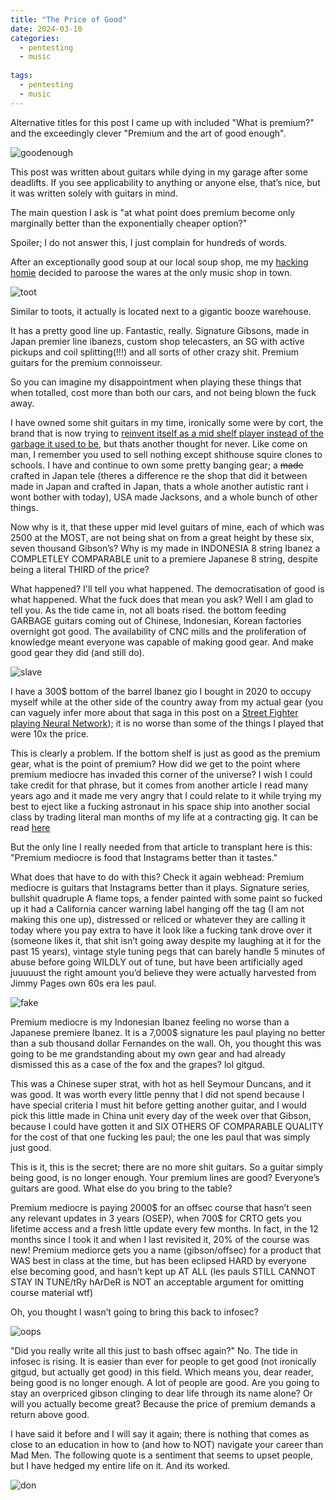 ```yaml
---
title: "The Price of Good"
date: 2024-03-10
categories:
  - pentesting
  - music
  
tags:
  - pentesting
  - music
---
```


Alternative titles for this post I came up with included  "What is premium?" and the exceedingly clever "Premium and the art of good enough".

![goodenough](/assets/images/good/good.jpg)

This post was written about guitars while dying in my garage after some deadlifts. If you see applicability to anything or anyone else, that’s nice, but it was written solely with guitars in mind. 

The main question I ask is "at what point does premium become only marginally better than the exponentially cheaper option?"

Spoiler; I do not answer this, I just complain for hundreds of words.

After an exceptionally good soup at our local soup shop, me my [hacking homie](https://kymb0.github.io/) decided to paroose the wares at the only music shop in town.

![toot](/assets/images/good/music.jpg)

Similar to toots, it actually is located next to a gigantic booze warehouse.

It has a pretty good line up. Fantastic, really. Signature Gibsons, made in Japan premier  line ibanezs, custom shop telecasters, an SG with active pickups and coil splitting(!!!) and all sorts of other crazy shit. Premium guitars for the premium connoisseur.

So you can imagine my disappointment when playing these things that when totalled, cost more than both our cars, and not being blown the fuck away.

I have owned some shit guitars in my time, ironically some were by cort, the brand that is now trying to [reinvent itself as a mid shelf player instead of the garbage it used to be](https://www.cortguitars.com/product/item.php?it_id=1254), but thats another thought for never. Like come on man, I remember you used to sell nothing except shithouse squire clones to schools. I have and continue to own some pretty banging gear; a ~~made~~ crafted in Japan tele (theres a difference re the shop that did it between made in Japan and crafted in Japan, thats a whole another autistic rant i wont bother with today), USA made Jacksons, and a whole bunch of other things.

Now why is it, that these upper mid level guitars of mine, each of which was 2500 at the MOST, are not being shat on from a great height by these six, seven thousand Gibson’s? Why is my made in INDONESIA 8 string Ibanez a COMPLETLEY COMPARABLE unit to a premiere Japanese 8 string, despite being a literal THIRD of the price?  

What happened? I'll tell you what happened. The democratisation of good is what happened. What the fuck does that mean you ask? Well I am glad to tell you. As the tide came in, not all boats rised. the bottom feeding GARBAGE guitars coming out of Chinese, Indonesian, Korean factories overnight got good. The availability of CNC mills and the proliferation of knowledge meant everyone was capable of making good gear. And make good gear they did (and still do).

![slave](/assets/images/good/slave.jpg)

I have a 300$ bottom of the barrel Ibanez gio I bought in 2020 to occupy myself while at the other side of the country away from my actual gear (you can vaguely infer more about that saga in this post on a [Street Fighter playing Neural Network](https://onecloudemoji.github.io/projects/games/sf-nn/)); it is no worse than some of the things I played that were 10x the price. 

This is clearly a problem. If the bottom shelf is just as good as the premium gear, what is the point of premium? How did we get to the point where premium mediocre has invaded this corner of the universe? I wish I could take credit for that phrase, but it comes from another article I read many years ago and it made me very angry that I could relate to it while trying my best to eject like a fucking astronaut in his space ship into another social class by trading literal man months of my life at a contracting gig. It can be read [here](https://www.ribbonfarm.com/2017/08/17/the-premium-mediocre-life-of-maya-millennial/)

But the only line I really needed from that article to transplant here is this: "Premium mediocre is food that Instagrams better than it tastes."

What does that have to do with this? Check it again webhead: Premium mediocre is guitars that Instagrams better than it plays. Signature series, bullshit quadruple A flame tops, a fender painted with some paint so fucked up it had a California cancer warning label hanging off the tag (I am not making this one up), distressed or reliced or whatever they are calling it today where you pay extra to have it look like a fucking tank drove over it (someone likes it, that shit isn’t going away despite my laughing at it for the past 15 years), vintage style tuning pegs that can barely handle 5 minutes of abuse before going WILDLY out of tune, but have been artificially aged juuuuust the right amount you’d believe they were actually harvested from Jimmy Pages own 60s era les paul.

![fake](/assets/images/good/fake.jpg)

Premium mediocre is my Indonesian Ibanez feeling no worse than a Japanese premiere Ibanez. It is a 7,000$ signature les paul playing no better than a sub thousand dollar Fernandes on the wall. Oh, you thought this was going to be me grandstanding about my own gear and had already dismissed this as a case of the fox and the grapes? lol gitgud. 

This was a Chinese super strat, with hot as hell Seymour Duncans, and it was good. It was worth every little penny that I did not spend because I have special criteria I must hit before getting another guitar, and I would pick this little made in China unit every day of the week over that Gibson, because I could have gotten it and SIX OTHERS OF COMPARABLE QUALITY for the cost of that one fucking les paul; the one les paul that was simply just good. 

This is it, this is the secret; there are no more shit guitars. So a guitar simply being good, is no longer enough. Your premium lines are good? Everyone’s guitars are good. What else do you bring to the table?

Premium mediocre is paying 2000$ for an offsec course that hasn’t seen any relevant updates in 3 years (OSEP), when 700$ for CRTO gets you lifetime access and a fresh little update every few months. In fact, in the 12 months since I took it and when I last revisited it, 20% of the course was new! Premium mediorce gets you a name (gibson/offsec) for a product that WAS best in class at the time, but has been eclipsed HARD by everyone else becoming good, and hasn’t kept up AT ALL (les pauls STILL CANNOT STAY IN TUNE/tRy hArDeR is NOT an acceptable argument for omitting course material wtf)

Oh, you thought I wasn’t going to bring this back to infosec? 

![oops](/assets/images/good/oops.gif)

"Did you really write all this just to bash offsec again?" No. The tide in infosec is rising. It is easier than ever for people to get good (not ironically gitgud, but actually get good) in this field. Which means you, dear reader, being good is no longer enough. A lot of people are good. Are you going to stay an overpriced gibson clinging to dear life through its name alone? Or will you actually become great? Because the price of premium demands a return above good.

I have said it before and I will say it again; there is nothing that comes as close to an education in how to (and how to NOT) navigate your career than Mad Men. The following quote is a sentiment that seems to upset people, but I have hedged my entire life on it. And its worked. 

![don](/assets/images/good/don.jpg)


